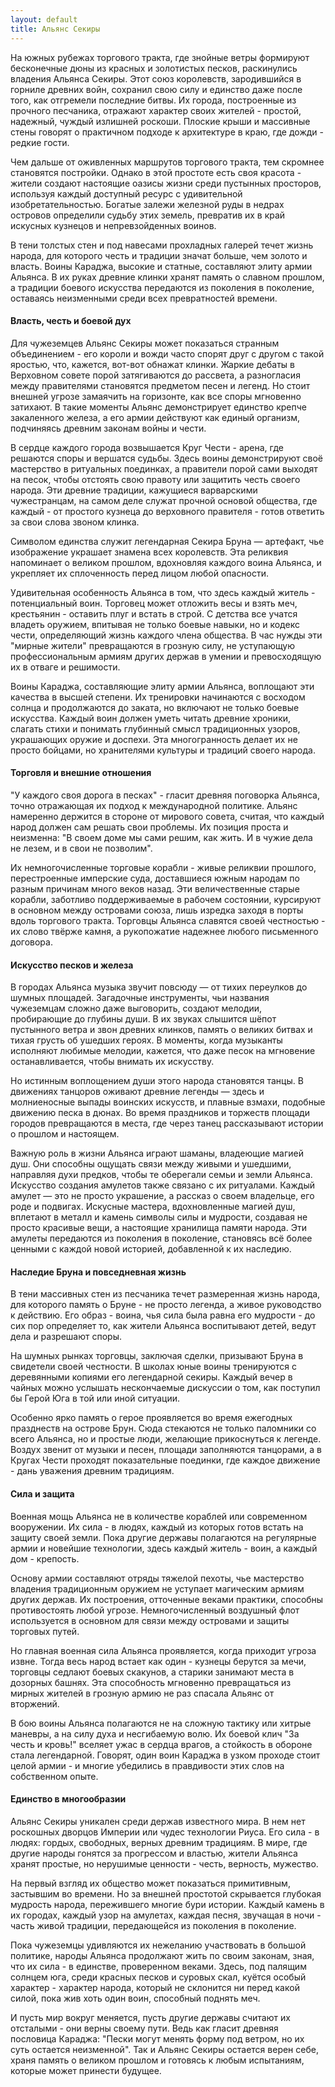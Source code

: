 ```yaml
---
layout: default
title: Альянс Секиры
---
```


На южных рубежах торгового тракта, где знойные ветры формируют бесконечные дюны из красных и золотистых песков, раскинулись владения Альянса Секиры. Этот союз королевств, зародившийся в горниле древних войн, сохранил свою силу и единство даже после того, как отгремели последние битвы. Их города, построенные из прочного песчаника, отражают характер своих жителей - простой, надежный, чуждый излишней роскоши. Плоские крыши и массивные стены говорят о практичном подходе к архитектуре в краю, где дожди - редкие гости.

Чем дальше от оживленных маршрутов торгового тракта, тем скромнее становятся постройки. Однако в этой простоте есть своя красота - жители создают настоящие оазисы жизни среди пустынных просторов, используя каждый доступный ресурс с удивительной изобретательностью. Богатые залежи железной руды в недрах островов определили судьбу этих земель, превратив их в край искусных кузнецов и непревзойденных воинов.

В тени толстых стен и под навесами прохладных галерей течет жизнь народа, для которого честь и традиции значат больше, чем золото и власть. Воины Караджа, высокие и статные, составляют элиту армии Альянса. В их руках древние клинки хранят память о славном прошлом, а традиции боевого искусства передаются из поколения в поколение, оставаясь неизменными среди всех превратностей времени.

#### Власть, честь и боевой дух

Для чужеземцев Альянс Секиры может показаться странным объединением - его короли и вожди часто спорят друг с другом с такой яростью, что, кажется, вот-вот обнажат клинки. Жаркие дебаты в Верховном совете порой затягиваются до рассвета, а разногласия между правителями становятся предметом песен и легенд. Но стоит внешней угрозе замаячить на горизонте, как все споры мгновенно затихают. В такие моменты Альянс демонстрирует единство крепче закаленного железа, а его армии действуют как единый организм, подчиняясь древним законам войны и чести.

В сердце каждого города возвышается Круг Чести - арена, где решаются споры и вершатся судьбы. Здесь воины демонстрируют своё мастерство в ритуальных поединках, а правители порой сами выходят на песок, чтобы отстоять свою правоту или защитить честь своего народа. Эти древние традиции, кажущиеся варварскими чужестранцам, на самом деле служат прочной основой общества, где каждый - от простого кузнеца до верховного правителя - готов ответить за свои слова звоном клинка.

Символом единства служит легендарная Секира Бруна — артефакт, чье изображение украшает знамена всех королевств. Эта реликвия напоминает о великом прошлом, вдохновляя каждого воина Альянса, и укрепляет их сплоченность перед лицом любой опасности.

Удивительная особенность Альянса в том, что здесь каждый житель - потенциальный воин. Торговец может отложить весы и взять меч, крестьянин - оставить плуг и встать в строй. С детства все учатся владеть оружием, впитывая не только боевые навыки, но и кодекс чести, определяющий жизнь каждого члена общества. В час нужды эти "мирные жители" превращаются в грозную силу, не уступающую профессиональным армиям других держав в умении и превосходящую их в отваге и решимости.

Воины Караджа, составляющие элиту армии Альянса, воплощают эти качества в высшей степени. Их тренировки начинаются с восходом солнца и продолжаются до заката, но включают не только боевые искусства. Каждый воин должен уметь читать древние хроники, слагать стихи и понимать глубинный смысл традиционных узоров, украшающих оружие и доспехи. Эта многогранность делает их не просто бойцами, но хранителями культуры и традиций своего народа.

#### Торговля и внешние отношения

"У каждого своя дорога в песках" - гласит древняя поговорка Альянса, точно отражающая их подход к международной политике. Альянс намеренно держится в стороне от мирового совета, считая, что каждый народ должен сам решать свои проблемы. Их позиция проста и неизменна: "В своем доме мы сами решим, как жить. И в чужие дела не лезем, и в свои не позволим".

Их немногочисленные торговые корабли - живые реликвии прошлого, перестроенные имперские суда, доставшиеся южным народам по разным причинам много веков назад. Эти величественные старые корабли, заботливо поддерживаемые в рабочем состоянии, курсируют в основном между островами союза, лишь изредка заходя в порты вдоль торгового тракта. Торговцы Альянса славятся своей честностью - их слово твёрже камня, а рукопожатие надежнее любого письменного договора.

#### Искусство песков и железа

В городах Альянса музыка звучит повсюду — от тихих переулков до шумных площадей. Загадочные инструменты, чьи названия чужеземцам сложно даже выговорить, создают мелодии, пробирающие до глубины души. В их звуках слышится шёпот пустынного ветра и звон древних клинков, память о великих битвах и тихая грусть об ушедших героях. В моменты, когда музыканты исполняют любимые мелодии, кажется, что даже песок на мгновение останавливается, чтобы внимать их искусству.

Но истинным воплощением души этого народа становятся танцы. В движениях танцоров оживают древние легенды — здесь и молниеносные выпады воинских искусств, и плавные взмахи, подобные движению песка в дюнах. Во время праздников и торжеств площади городов превращаются в места, где через танец рассказывают истории о прошлом и настоящем.

Важную роль в жизни Альянса играют шаманы, владеющие магией душ. Они способны ощущать связи между живыми и ушедшими, направляя духи предков, чтобы те оберегали семьи и земли Альянса. Искусство создания амулетов также связано с их ритуалами. Каждый амулет — это не просто украшение, а рассказ о своем владельце, его роде и подвигах. Искусные мастера, вдохновленные магией душ, вплетают в металл и камень символы силы и мудрости, создавая не просто красивые вещи, а настоящие хранилища памяти народа. Эти амулеты передаются из поколения в поколение, становясь всё более ценными с каждой новой историей, добавленной к их наследию.

#### Наследие Бруна и повседневная жизнь

В тени массивных стен из песчаника течет размеренная жизнь народа, для которого память о Бруне - не просто легенда, а живое руководство к действию. Его образ - воина, чья сила была равна его мудрости - до сих пор определяет то, как жители Альянса воспитывают детей, ведут дела и разрешают споры.

На шумных рынках торговцы, заключая сделки, призывают Бруна в свидетели своей честности. В школах юные воины тренируются с деревянными копиями его легендарной секиры. Каждый вечер в чайных можно услышать нескончаемые дискуссии о том, как поступил бы Герой Юга в той или иной ситуации.

Особенно ярко память о герое проявляется во время ежегодных празднеств на острове Брун. Сюда стекаются не только паломники со всего Альянса, но и простые люди, желающие прикоснуться к легенде. Воздух звенит от музыки и песен, площади заполняются танцорами, а в Кругах Чести проходят показательные поединки, где каждое движение - дань уважения древним традициям.

#### Сила и защита

Военная мощь Альянса не в количестве кораблей или современном вооружении. Их сила - в людях, каждый из которых готов встать на защиту своей земли. Пока другие державы полагаются на регулярные армии и новейшие технологии, здесь каждый житель - воин, а каждый дом - крепость.

Основу армии составляют отряды тяжелой пехоты, чье мастерство владения традиционным оружием не уступает магическим армиям других держав. Их построения, отточенные веками практики, способны противостоять любой угрозе. Немногочисленный воздушный флот используется в основном для связи между островами и защиты торговых путей.

Но главная военная сила Альянса проявляется, когда приходит угроза извне. Тогда весь народ встает как один - кузнецы берутся за мечи, торговцы седлают боевых скакунов, а старики занимают места в дозорных башнях. Эта способность мгновенно превращаться из мирных жителей в грозную армию не раз спасала Альянс от вторжений.

В бою воины Альянса полагаются не на сложную тактику или хитрые маневры, а на силу духа и несгибаемую волю. Их боевой клич "За честь и кровь!" вселяет ужас в сердца врагов, а стойкость в обороне стала легендарной. Говорят, один воин Караджа в узком проходе стоит целой армии - и многие убедились в правдивости этих слов на собственном опыте.

#### Единство в многообразии

Альянс Секиры уникален среди держав известного мира. В нем нет роскошных дворцов Империи или чудес технологии Риуса. Его сила - в людях: гордых, свободных, верных древним традициям. В мире, где другие народы гонятся за прогрессом и властью, жители Альянса хранят простые, но нерушимые ценности - честь, верность, мужество.

На первый взгляд их общество может показаться примитивным, застывшим во времени. Но за внешней простотой скрывается глубокая мудрость народа, пережившего многие бури истории. Каждый камень в их городах, каждый узор на амулетах, каждая песня, звучащая в ночи - часть живой традиции, передающейся из поколения в поколение.

Пока чужеземцы удивляются их нежеланию участвовать в большой политике, народы Альянса продолжают жить по своим законам, зная, что их сила - в единстве, проверенном веками. Здесь, под палящим солнцем юга, среди красных песков и суровых скал, куётся особый характер - характер народа, который не склонится ни перед какой силой, пока жив хоть один воин, способный поднять меч.

И пусть мир вокруг меняется, пусть другие державы считают их отсталыми - они верны своему пути. Ведь как гласит древняя пословица Караджа: "Пески могут менять форму под ветром, но их суть остается неизменной". Так и Альянс Секиры остается верен себе, храня память о великом прошлом и готовясь к любым испытаниям, которые может принести будущее.